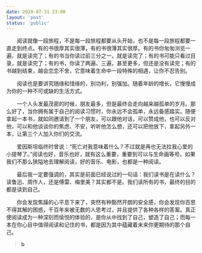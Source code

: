 ```yaml
---
date: 2020-07-31 23:08
layout: 'post'
status: 'public'
---
```


&emsp;&emsp;阅读就像一段旅程，不是每一段旅程都要从头开始，也不是每一段旅程都要一直走到终点。有的书很厚其实很薄，有的书很薄其实很厚。有的书你匆匆浏览一遍，就是读完了；有的书当你读过前三分之一，就是读完了；有的书可能只看过目录，就是读完了；有的书，你读了两遍、三遍，甚至更多，但还是没有读完；有的书越到结束，越会恋恋不舍，它意味着生命中一段特殊的相遇，让你不忍告别。

&emsp;&emsp;阅读也是要讲究随缘和惜缘的，别功利，别强加。随着年龄的增长，它慢慢成为你的一种不可或缺的生活方式。

&emsp;&emsp;一个人头发最茂密的时候，朋友最多，但是最终会走向越来越孤单的岁月。那么好了，当你拥有属于自己的阅读习惯时，你永远不会孤单，永远备感踏实。随便拿起一本书，就如同邀请到了一个朋友，可以跟他对话，可以赞成他，也可以反对他，可以和他谈谈你的焦虑、不安，听听他怎么想，还可以把他放下，拿起另外一本，让第三个人加入你们的交流。

&emsp;&emsp;爱因斯坦临终时曾说：“死亡对我意味着什么？不过就是再也无法拉我心爱的小提琴了。”阅读也好，音乐也好，就有这么重要，重要到可以与生命画等号。如果我们不那么狭隘地去理解阅读，好的音乐、电影，也都是一种阅读。

&emsp;&emsp;最后我一定要强调的，其实是前面已经说过的一句话：我们读书是在读什么？读鲁迅、周作人，还是傅雷、梅里美？其实都不是。我们读所有的书，最终的目的都是读到自己。

&emsp;&emsp;你会发现焦躁的心平息下来了，突然有种豁然开朗的安全感，你会发现你百思不得其解的困惑，千百年来被无数的人思考过，并且提供了各种各样的答案。真正使阅读成为一种深刻而愉悦的体验的，是你从中找到了自己，塑造了自己；而每一本在你心目中值得阅读和记住的书，都是因为其中蕴藏着未来你更期待的那个自己。

> **b**